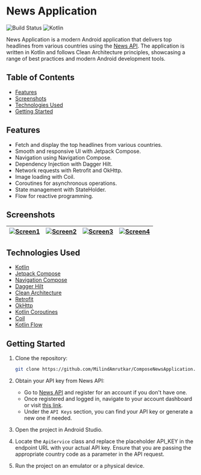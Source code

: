 # News Application

![Build Status](https://img.shields.io/badge/Build-Passing-green) ![Kotlin](https://img.shields.io/badge/Language-Kotlin-blue)

News Application is a modern Android application that delivers top headlines from various countries using the [News API](https://newsapi.org/).
The application is written in Kotlin and follows Clean Architecture principles, showcasing a range of best practices and modern Android development tools.

## Table of Contents
- [Features](#features)
- [Screenshots](#screenshots)
- [Technologies Used](#technologies-used)
- [Getting Started](#getting-started)

## Features
- Fetch and display the top headlines from various countries.
- Smooth and responsive UI with Jetpack Compose.
- Navigation using Navigation Compose.
- Dependency Injection with Dagger Hilt.
- Network requests with Retrofit and OkHttp.
- Image loading with Coil.
- Coroutines for asynchronous operations.
- State management with StateHolder.
- Flow for reactive programming.

## Screenshots
| [![Screen1](https://raw.githubusercontent.com/Natanel777/NewsApplicaion/main/screenShots/news1.png)]() | [![Screen2](https://raw.githubusercontent.com/Natanel777/NewsApplicaion/main/screenShots/news2.png)]() | [![Screen3](https://raw.githubusercontent.com/Natanel777/NewsApplicaion/main/screenShots/news3.png)]() | [![Screen4](https://raw.githubusercontent.com/Natanel777/NewsApplicaion/main/screenShots/news4.png)]() |
|:------------------------------------------------------------------------------------------------------:|:------------------------------------------------------------------------------------------------------:|:------------------------------------------------------------------------------------------------------:|:------------------------------------------------------------------------------------------------------:|

## Technologies Used
- [Kotlin](https://kotlinlang.org/)
- [Jetpack Compose](https://developer.android.com/jetpack/compose)
- [Navigation Compose](https://developer.android.com/jetpack/compose/navigation)
- [Dagger Hilt](https://dagger.dev/hilt/)
- [Clean Architecture](https://blog.cleancoder.com/uncle-bob/2012/08/13/the-clean-architecture.html)
- [Retrofit](https://square.github.io/retrofit/)
- [OkHttp](https://square.github.io/okhttp/)
- [Kotlin Coroutines](https://kotlinlang.org/docs/coroutines-overview.html)
- [Coil](https://coil-kt.github.io/coil/)
- [Kotlin Flow](https://kotlinlang.org/docs/flow.html)

## Getting Started
1. Clone the repository:
   ```sh
   git clone https://github.com/MilindAmrutkar/ComposeNewsApplication.git
   ```
2. Obtain your API key from News API:
    - Go to [News API](https://newsapi.org/register) and register for an account if you don't have one.
    - Once registered and logged in, navigate to your account dashboard or visit [this link](https://newsapi.org/account).
    - Under the `API Keys` section, you can find your API key or generate a new one if needed.

3. Open the project in Android Studio.

4. Locate the `ApiService` class and replace the placeholder API_KEY in the endpoint URL with your actual API key. Ensure that you are passing the appropriate country code as a parameter in the API request.

5. Run the project on an emulator or a physical device.
